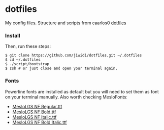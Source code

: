 # dotfiles
My config files. Structure and scripts from caarlos0 [dotfiles](https://github.com/caarlos0/dotfiles)


### Install

Then, run these steps:

```console
$ git clone https://github.com/jiwidi/dotfiles.git ~/.dotfiles
$ cd ~/.dotfiles
$ ./script/bootstrap
$ zsh # or just close and open your terminal again.
```

### Fonts
Powerline fonts are installed as default but you will need to set them as font on your terminal manually. Also worth checking MesloFonts:

- [MesloLGS NF Regular.ttf](
    https://github.com/romkatv/powerlevel10k-media/raw/master/MesloLGS%20NF%20Regular.ttf)
- [MesloLGS NF Bold.ttf](
    https://github.com/romkatv/powerlevel10k-media/raw/master/MesloLGS%20NF%20Bold.ttf)
- [MesloLGS NF Italic.ttf](
    https://github.com/romkatv/powerlevel10k-media/raw/master/MesloLGS%20NF%20Italic.ttf)
- [MesloLGS NF Bold Italic.ttf](
    https://github.com/romkatv/powerlevel10k-media/raw/master/MesloLGS%20NF%20Bold%20Italic.ttf)
